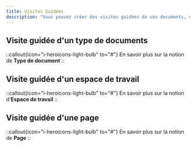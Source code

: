 ```yaml
---
title: Visites Guidées
description: "Vous pouvez créer des visites guidées de vos documents, de vos espaces de travail ou de vos pages pour faciliter l'accueil de vos nouveaux collaborateurs."
---
```


## Visite guidée d'un type de documents

::callout{icon="i-heroicons-light-bulb" to="#"}
En savoir plus sur la notion de **Type de document**
::

## Visite guidée d'un espace de travail

::callout{icon="i-heroicons-light-bulb" to="#"}
En savoir plus sur la notion d'**Espace de travail**
::

## Visite guidée d'une page

::callout{icon="i-heroicons-light-bulb" to="#"}
En savoir plus sur la notion de **Page**
::

